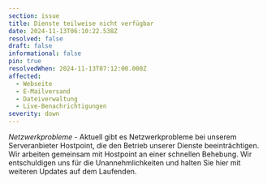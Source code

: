 ```yaml
---
section: issue
title: Dienste teilweise nicht verfügbar
date: 2024-11-13T06:10:22.538Z
resolved: false
draft: false
informational: false
pin: true
resolvedWhen: 2024-11-13T07:12:00.000Z
affected:
  - Webseite
  - E-Mailversand
  - Dateiverwaltung
  - Live-Benachrichtigungen
severity: down
---
```

*Netzwerkprobleme* - Aktuell gibt es Netzwerkprobleme bei unserem Serveranbieter Hostpoint, die den Betrieb unserer Dienste beeinträchtigen. Wir arbeiten gemeinsam mit Hostpoint an einer schnellen Behebung. Wir entschuldigen uns für die Unannehmlichkeiten und halten Sie hier mit weiteren Updates auf dem Laufenden.